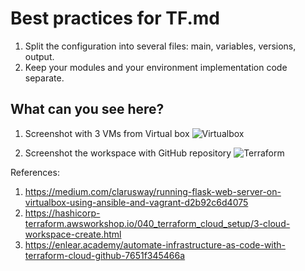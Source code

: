 # Best practices for TF.md

1. Split the configuration into several files: main, variables, versions, output.
2. Keep your modules and your environment implementation code separate.

## What can you see here?

1. Screenshot with 3 VMs from Virtual box
![Virtualbox](https://github.com/NastyRu/DevOps_labs/blob/lab4/terraform/virtualbox.png)

2. Screenshot the workspace with GitHub repository
![Terraform](https://github.com/NastyRu/DevOps_labs/blob/lab4/terraform/terraform.png)

References:
1. https://medium.com/clarusway/running-flask-web-server-on-virtualbox-using-ansible-and-vagrant-d2b92c6d4075
2. https://hashicorp-terraform.awsworkshop.io/040_terraform_cloud_setup/3-cloud-workspace-create.html
3. https://enlear.academy/automate-infrastructure-as-code-with-terraform-cloud-github-7651f345466a
